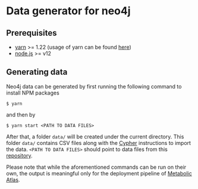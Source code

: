 # Data generator for neo4j



## Prerequisites

 * [yarn](https://yarnpkg.com/) >= 1.22 (usage of yarn can be found
   [here](https://classic.yarnpkg.com/en/docs/cli/#toc-default-commandl))
 * [node.js](https://nodejs.org) >= v12

## Generating data

Neo4j data can be generated by first running the following command to install
NPM packages

    $ yarn

and then by

    $ yarn start <PATH TO DATA FILES>


After that, a folder `data/` will be created under the current directory. This
folder `data/` contains CSV files along with the [Cypher](https://neo4j.com/developer/cypher/) instructions to import
the data. `<PATH TO DATA FILES>` should point to data files from this
[repository](https://github.com/MetabolicAtlas/data-files).

Please note that while the aforementioned commands can be run on their own, the
output is meaningful only for the deployment pipeline of [Metabolic Atlas](https://github.com/MetabolicAtlas/MetabolicAtlas).

